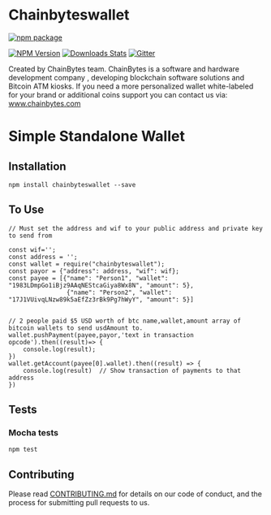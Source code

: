 # Chainbyteswallet
[![npm package](https://nodei.co/npm/chainbyteswallet.png?downloads=true&downloadRank=true&stars=true)](https://nodei.co/npm/chainbyteswallet/)

[![NPM Version][npm-image]][npm-url]
[![Downloads Stats][npm-downloads]][npm-url]
[![Gitter](https://img.shields.io/badge/gitter-join_chat-blue.svg?style=flat-square)](https://gitter.im/chainbyteswallet)

Created by ChainBytes team. ChainBytes is a software and hardware development company , developing blockchain software solutions and Bitcoin ATM kiosks. If you need a more personalized wallet white-labeled for your brand or additional coins support you can contact us via: www.chainbytes.com 

# Simple Standalone Wallet

## Installation

```
npm install chainbyteswallet --save
```
## To Use

```
// Must set the address and wif to your public address and private key to send from

const wif='';
const address = '';
const wallet = require("chainbyteswallet");
const payor = {"address": address, "wif": wif};
const payee = [{"name": "Person1", "wallet": "1983LDmpGo1iBjz9AAqNEStcaGiya8Wx8N", "amount": 5},
                {"name": "Person2", "wallet": "17J1VUivqLNzw89k5aEfZz3rBk9Pg7hWyY", "amount": 5}]


// 2 people paid $5 USD worth of btc name,wallet,amount array of bitcoin wallets to send usdAmount to.
wallet.pushPayment(payee,payor,'text in transaction opcode').then((result)=> {
    console.log(result);
})
wallet.getAccount(payee[0].wallet).then((result) => {
    console.log(result)  // Show transaction of payments to that address
})
```

## Tests
### Mocha tests
```
npm test
```
## Contributing

Please read [CONTRIBUTING.md](https://github.com/chainbytes/chainbyteswallet/blob/master/contributing.md) for details on our code of conduct, and the process for submitting pull requests to us.

<!-- Markdown link & img dfn's -->
[npm-image]: https://img.shields.io/npm/v/chainbyteswallet.svg?style=flat-square
[npm-url]: https://npmjs.org/package/chainbyteswallet
[npm-downloads]: https://img.shields.io/npm/dm/chainbyteswallet.svg?style=flat-square
[wiki]: https://github.com/hitsnorth/chainbyteswallet/wiki
